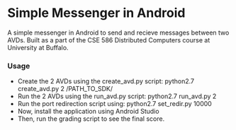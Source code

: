 # Simple Messenger in Android
A simple messenger in Android to send and recieve messages between two AVDs. Built as a part of the CSE 586 Distributed Computers course at University at Buffalo.

### Usage
* Create the 2 AVDs using the create_avd.py script: python2.7 create_avd.py 2 /PATH_TO_SDK/
* Run the 2 AVDs using the run_avd.py script: python2.7 run_avd.py 2
* Run the port redirection script using: python2.7 set_redir.py 10000
* Now, install the application using Android Studio 
* Then, run the grading script to see the final score. 